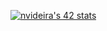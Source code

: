 [![nvideira's 42 stats](https://badge42.vercel.app/api/v2/clh6biz1w001609lcwznayxii/stats?cursusId=21&coalitionId=291)](https://github.com/JaeSeoKim/badge42)
